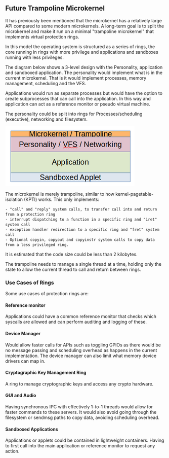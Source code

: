 
## Future Trampoline Microkernel

It has previously been mentioned that the microkernel has a relatively large API
compared to some modern microkernels. A long-term goal is to split the microkernel
and make it run on a minimal "trampoline microkernel" that implements virtual
protection rings.

In this model the operating system is structured as a series of rings, the core
running in rings with more privilege and applications and sandboxes running with
less privileges.

The diagram below shows a 3-level design with the Personality, application and
sandboxed application. The personality would implement what is in the current
microkernel. That is it would implement processes, memory management, scheduling and
the VFS. 

Applications would run as separate processes but would have the option
to create subprocesses that can call into the application. In this way and
application can act as a reference monitor or pseudo virtual machine.

The personality could be split into rings for Processes/scheduling (executive),
networking and filesystem.

![trampoline_diagram](images/cheviot_trampoline.png)

The microkernel is merely trampoline, similar to how kernel-pagetable-isolation (KPTI)
works. This only implements:

    - "call" and "reply" system calls, to transfer call into and return from a protection ring
    - interrupt dispatching to a function in a specific ring and "iret" system call
    - exception handler redirection to a specific ring and "fret" system call
    - Optional copyin, copyout and copyinstr system calls to copy data from a less privileged ring.

It is estimated that the code size could be less than 2 kilobytes.

The trampoline needs to manage a single thread at a time, holding only the state to allow
the current thread to call and return between rings.


### Use Cases of Rings

Some use cases of protection rings are:

#### Reference monitor

Applications could have a common reference monitor that checks which syscalls are allowed
and can perform auditing and logging of these.

#### Device Manager

Would allow faster calls for APIs such as toggling GPIOs as there would be no message
passing and scheduling overhead as happens in the current implementation.  The device manager
can also limit what memory device drivers can map in.

#### Cryptographic Key Management Ring

A ring to manage cryptographic keys and access any crypto hardware.

#### GUI and Audio

Having synchronous IPC with effectively 1-to-1 threads would allow for faster commands
to these servers.  It would also avoid going through the filesystem or sendmsg paths
to copy data, avoiding scheduling overhead.

#### Sandboxed Applications

Applications or applets could be contained in lightweight containers.  Having to first
call into the main application or reference monitor to request any action.



